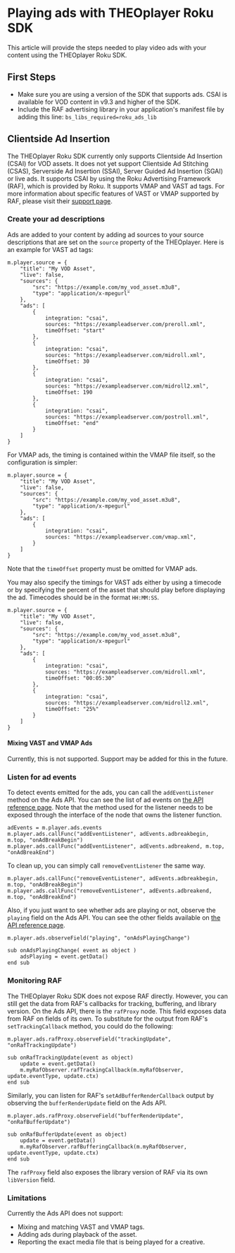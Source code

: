 # Playing ads with THEOplayer Roku SDK

This article will provide the steps needed to play video ads with your content using the THEOplayer Roku SDK.

## First Steps

- Make sure you are using a version of the SDK that supports ads. CSAI is available for VOD content in v9.3 and higher of the SDK.
- Include the RAF advertising library in your application's manifest file by adding this line:
  `bs_libs_required=roku_ads_lib`

## Clientside Ad Insertion

The THEOplayer Roku SDK currently only supports Clientside Ad Insertion (CSAI) for VOD assets. It does not yet support Clientside Ad Stitching (CSAS), Serverside Ad Insertion (SSAI), Server Guided Ad Insertion (SGAI) or live ads. It supports CSAI by using the Roku Advertising Framework (RAF), which is provided by Roku. It supports VMAP and VAST ad tags. For more information about specific features of VAST or VMAP supported by RAF, please visit their [support page](https://developer.roku.com/docs/developer-program/advertising/roku-advertising-framework.md).

### Create your ad descriptions

Ads are added to your content by adding ad sources to your source descriptions that are set on the `source` property of the THEOplayer. Here is an example for VAST ad tags:

```brightscript
m.player.source = {
    "title": "My VOD Asset",
    "live": false,
    "sources": {
        "src": "https://example.com/my_vod_asset.m3u8",
        "type": "application/x-mpegurl"
    },
    "ads": [
        {
            integration: "csai",
            sources: "https://exampleadserver.com/preroll.xml",
            timeOffset: "start"
        },
        {
            integration: "csai",
            sources: "https://exampleadserver.com/midroll.xml",
            timeOffset: 30
        },
        {
            integration: "csai",
            sources: "https://exampleadserver.com/midroll2.xml",
            timeOffset: 190
        },
        {
            integration: "csai",
            sources: "https://exampleadserver.com/postroll.xml",
            timeOffset: "end"
        }
    ]
}
```

For VMAP ads, the timing is contained within the VMAP file itself, so the configuration is simpler:

```brightscript
m.player.source = {
    "title": "My VOD Asset",
    "live": false,
    "sources": {
        "src": "https://example.com/my_vod_asset.m3u8",
        "type": "application/x-mpegurl"
    },
    "ads": [
        {
            integration: "csai",
            sources: "https://exampleadserver.com/vmap.xml",
        }
    ]
}
```

Note that the `timeOffset` property must be omitted for VMAP ads.

You may also specify the timings for VAST ads either by using a timecode or by specifying the percent of the asset that should play before displaying the ad. Timecodes should be in the format `HH:MM:SS`.

```brightscript
m.player.source = {
    "title": "My VOD Asset",
    "live": false,
    "sources": {
        "src": "https://example.com/my_vod_asset.m3u8",
        "type": "application/x-mpegurl"
    },
    "ads": [
        {
            integration: "csai",
            sources: "https://exampleadserver.com/midroll.xml",
            timeOffset: "00:05:30"
        },
        {
            integration: "csai",
            sources: "https://exampleadserver.com/midroll2.xml",
            timeOffset: "25%"
        }
    ]
}
```

#### Mixing VAST and VMAP Ads

Currently, this is not supported. Support may be added for this in the future.

### Listen for ad events

To detect events emitted for the ads, you can call the `addEventListener` method on the Ads API. You can see the list of ad events on [the API reference page](../../../api-reference/roku.md#ads-api). Note that the method used for the listener needs to be exposed through the interface of the node that owns the listener function.

```brightscript
adEvents = m.player.ads.events
m.player.ads.callFunc("addEventListener", adEvents.adbreakbegin, m.top, "onAdBreakBegin")
m.player.ads.callFunc("addEventListener", adEvents.adbreakend, m.top, "onAdBreakEnd")
```

To clean up, you can simply call `removeEventListener` the same way.

```brightscript
m.player.ads.callFunc("removeEventListener", adEvents.adbreakbegin, m.top, "onAdBreakBegin")
m.player.ads.callFunc("removeEventListener", adEvents.adbreakend, m.top, "onAdBreakEnd")
```

Also, if you just want to see whether ads are playing or not, observe the `playing` field on the Ads API. You can see the other fields available on [the API reference page](../../../api-reference/roku.md#ads-api).

```brightscript
m.player.ads.observeField("playing", "onAdsPlayingChange")

sub onAdsPlayingChange( event as object )
    adsPlaying = event.getData()
end sub
```

### Monitoring RAF

The THEOplayer Roku SDK does not expose RAF directly. However, you can still get the data from RAF's callbacks for tracking, buffering, and library version. On the Ads API, there is the `rafProxy` node. This field exposes data from RAF on fields of its own. To substitute for the output from RAF's `setTrackingCallback` method, you could do the following:

```brightscript
m.player.ads.rafProxy.observeField("trackingUpdate", "onRafTrackingUpdate")

sub onRafTrackingUpdate(event as object)
    update = event.getData()
    m.myRafObserver.rafTrackingCallback(m.myRafObserver, update.eventType, update.ctx)
end sub
```

Similarly, you can listen for RAF's `setAdBufferRenderCallback` output by observing the `bufferRenderUpdate` field on the Ads API.

```brightscript
m.player.ads.rafProxy.observeField("bufferRenderUpdate", "onRafBufferUpdate")

sub onRafBufferUpdate(event as object)
    update = event.getData()
    m.myRafObserver.rafBufferingCallback(m.myRafObserver, update.eventType, update.ctx)
end sub
```

The `rafProxy` field also exposes the library version of RAF via its own `libVersion` field.

### Limitations

Currently the Ads API does not support:

- Mixing and matching VAST and VMAP tags.
- Adding ads during playback of the asset.
- Reporting the exact media file that is being played for a creative.
